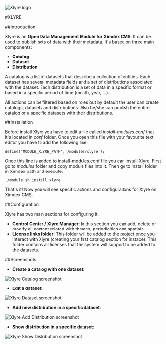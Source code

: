 ![Xlyre logo](https://dl.dropboxusercontent.com/s/mhfqtm7agdkq2yf/lyre_logo.png "Xlyre logo")

#XLYRE

##Introduction

Xlyre is an **Open Data Management Module for Ximdex CMS**. It can be used to publish sets of data with their metadata. It's based on three main components:

* **Catalog**
* **Dataset**
* **Distribution**

A catalog is a list of datasets that describe a collection of entities. Each dataset has several metadata fields and a set of distributions associated with the dataset. Each distribution is a set of data in a specific format or based in a specific period of time (month, year, ...).

All actions can be filtered based on roles but by default the user can create catalogs, datasets and distributions. Also he/she can publish the entire catalog or a specific datasets with their distributions.

##Installation

Before install Xlyre you have to edit a file called *install-modules.conf* that it's located in *conf* folder. Once you open this file with your favourite text editor you have to add the following line:

    define('MODULE_XLYRE_PATH','/modules/xlyre');

Once this line is added to install-modules.conf file you can install Xlyre. First go to *modules* folder and copy module files into it. Then go to install folder in Ximdex path and execute:

    ./module.sh install xlyre

That's it! Now you will see specific actions and configuraitons for Xlyre on Ximdex CMS.

##Configuration

Xlyre has two main sections for configuring it.

* **Control Center / Xlyre Manager**: In this section you can add, delete or modify all content related with themes, periodicities and spatials.
* **License links folder**: This folder will be added to the project once you interact with Xlyre (creating your first catalog section for instace). This folder contains all licenses that the system will support to be added to the datasets.

##Screenshots

* **Create a catalog with one dataset**:

![Xlyre Catalog screenshot](https://dl.dropboxusercontent.com/s/af6yfyll7l9u1fp/catalog.png "Xlyre Catalog screenshot")

* **Edit a dataset**:

![Xlyre Dataset screenshot](https://dl.dropboxusercontent.com/s/7ixej7lavzdu99w/dataset.png "Xlyre Dataset screenshot")

* **Add new distribution in a specific dataset**:

![Xlyre Add Distribution screenshot](https://dl.dropboxusercontent.com/s/58k4gko5aie3oaz/distribution1.png "Xlyre Add Distribution screenshot")

* **Show distribution in a specific dataset**:

![Xlyre Show Distribution screenshot](https://dl.dropboxusercontent.com/s/98jydnmdja63c8c/distribution2.png "Xlyre Show Distribution screenshot")

